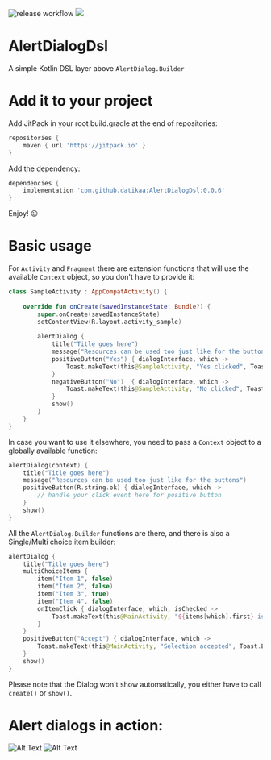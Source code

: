 ![release workflow](https://github.com/datikaa/AlertDialogDsl/actions/workflows/release.yml/badge.svg)
[![](https://jitpack.io/v/datikaa/AlertDialogDsl.svg)](https://jitpack.io/#datikaa/AlertDialogDsl)

# AlertDialogDsl
A simple Kotlin DSL layer above `AlertDialog.Builder`

# Add it to your project

Add JitPack in your root build.gradle at the end of repositories:
```gradle
repositories {
    maven { url 'https://jitpack.io' }
}
```
Add the dependency:
```gradle
dependencies {
    implementation 'com.github.datikaa:AlertDialogDsl:0.0.6'
}
```
Enjoy! :wink:

# Basic usage
For `Activity` and `Fragment` there are extension functions that will use the available `Context` object, so you don't have to provide it:

```kotlin
class SampleActivity : AppCompatActivity() {
    
    override fun onCreate(savedInstanceState: Bundle?) {
        super.onCreate(savedInstanceState)
        setContentView(R.layout.activity_sample)
        
        alertDialog { 
            title("Title goes here")
            message("Resources can be used too just like for the buttons")
            positiveButton("Yes") { dialogInterface, which ->
                Toast.makeText(this@SampleActivity, "Yes clicked", Toast.LENGTH_SHORT).show()
            }
            negativeButton("No")  { dialogInterface, which ->
                Toast.makeText(this@SampleActivity, "No clicked", Toast.LENGTH_SHORT).show()
            }
            show()
        }
    }
}
```

In case you want to use it elsewhere, you need to pass a `Context` object to a globally available function:

```kotlin
alertDialog(context) {
    title("Title goes here")
    message("Resources can be used too just like for the buttons")
    positiveButton(R.string.ok) { dialogInterface, which ->
        // handle your click event here for positive button
    }
    show()
}
```

All the `AlertDialog.Builder` functions are there, and there is also a Single/Multi choice item builder:

```kotlin
alertDialog {
    title("Title goes here")
    multiChoiceItems {
        item("Item 1", false)
        item("Item 2", false)
        item("Item 3", true)
        item("Item 4", false)
        onItemClick { dialogInterface, which, isChecked ->
            Toast.makeText(this@MainActivity, "${items[which].first} is ${if (isChecked) "checked." else "not checked."}", Toast.LENGTH_LONG).show()
        }
    }
    positiveButton("Accept") { dialogInterface, which ->
        Toast.makeText(this@MainActivity, "Selection accepted", Toast.LENGTH_LONG).show()
    }
    show()
}
```

Please note that the Dialog won't show automatically, you either have to call `create()` or `show()`.

# Alert dialogs in action:

![Alt Text](https://media.giphy.com/media/tyr4bIh9fv4E7TT81e/giphy.gif)
![Alt Text](https://media.giphy.com/media/SSRm2w1f8G4gvXISYA/giphy.gif)
